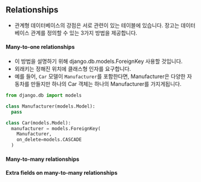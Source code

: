 ## Relationships
- 관계형 데이터베이스의 강점은 서로 관련이 있는 테이블에 있습니다. 장고는 데이터베이스 관계를 정의할 수 있는 3가지 방법을 제공합니다.

#### Many-to-one relationships
- 이 방법을 설명하기 위해 django.db.models.ForeignKey 사용할 것입니다.
- 외래키는 정해진 위치에 클래스형 인자를 요구합니다.
- 예를 들어, `Car` 모델이 `Manufacturer`를 포함한다면, Manufacturer은 다양한 자동차를 만들지만 하나의 Car 객체는 하나의 Manufacturer를 가지게됩니다.

```python
from django.db import models

class Manufacturer(models.Model):
  pass

class Car(models.Model):
  manufacturer = models.ForeignKey(
    Manufacturer,
    on_delete=models.CASCADE
  )
```

#### Many-to-many relationships

#### Extra fields on many-to-many relationships
